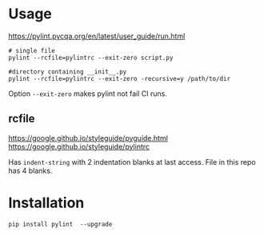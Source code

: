 # Usage
https://pylint.pycqa.org/en/latest/user_guide/run.html
```
# single file
pylint --rcfile=pylintrc --exit-zero script.py

#directory containing __init__.py
pylint --rcfile=pylintrc --exit-zero -recursive=y /path/to/dir

```
Option ``--exit-zero`` makes pylint not fail CI runs.

## rcfile
https://google.github.io/styleguide/pyguide.html
https://google.github.io/styleguide/pylintrc

Has ``indent-string`` with 2 indentation blanks at last access. File in this repo has 4 blanks.

# Installation
```
pip install pylint  --upgrade
```
